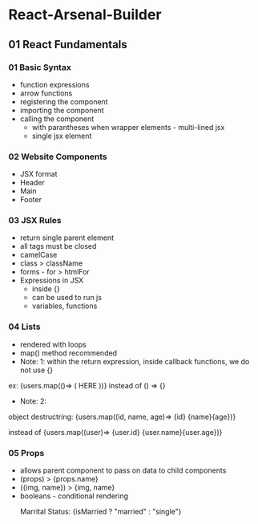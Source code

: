 # React-Arsenal-Builder

## 01 React Fundamentals

### 01 Basic Syntax 
* function expressions
* arrow functions
* registering the component
* importing the component
* calling the component
  * with parantheses when wrapper elements  - multi-lined jsx
  * single jsx element

### 02 Website Components
 * JSX format
 * Header
 * Main
 * Footer

 ### 03 JSX Rules
* return single parent element
* all tags must be closed
* camelCase
* class > className
* forms - for > htmlFor 
* Expressions in JSX
    * inside {}
    * can be used to run js 
    * variables, functions 

### 04 Lists
* rendered with loops
* map() method recommended
* Note: 1:
within the return expression, inside callback functions, we do not use {}

 ex: {users.map(()=> ( HERE ))}
 instead of     () => {}      

 * Note: 2:

object destructring:
{users.map((id, name, age)=> {id} {name}{age})}

instead of 
 {users.map((user)=> {user.id} {user.name}{user.age})}
  
### 05 Props
* allows parent component to pass on data to child components
* (props) > {props.name}
* ({img, name}) > {img, name}
* booleans - conditional rendering
   <p>Marrital Status: {isMarried ? "married" : "single"}</p>